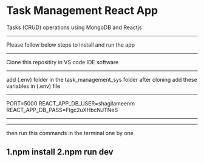 # Task Management React App
Tasks (CRUD) operations using MongoDB and Reactjs

____________________________________________________
Please follow below steps to install and run the app

------
Clone this repositiry in VS code IDE 
software
__________
add (.env) folder in the task_management_sys folder after cloning
add these variables in (.env) file
___
PORT=5000
REACT_APP_DB_USER=shagilameenm
REACT_APP_DB_PASS=Flgc2uXHbcNJTNeS
___
_____________
then run this commands in the terminal one by one

1.npm install
2.npm run dev
------
